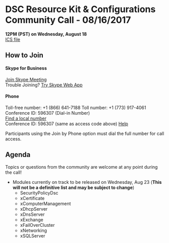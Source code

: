 
# DSC Resource Kit & Configurations Community Call - 08/16/2017

**12PM (PST) on Wednesday, August 18**  
[ICS file](https://github.com/PowerShell/DscResources/blob/master/CommunityCalls/2017-08-16/2017-08-16CommunityCall.zip)

## How to Join

#### Skype for Business

[Join Skype Meeting](https://meet.lync.com/microsoft/zachal/B6SY8BHQ)  
Trouble Joining? [Try Skype Web App](https://meet.lync.com/microsoft/zachal/C8MCGVQB?sl=1)

#### Phone

Toll-free number: +1 (866) 641-7188 
Toll number: +1 (773) 917-4061 
Conference ID: 596307  (Dial-in Number)  
[Find a local number](https://dialin.lync.com/48b4c613-cc67-4825-8175-29628d9715e5)  
Conference ID: 596307  (same as access code above)
[Help](http://go.microsoft.com/fwlink/?LinkId=389737)  

Participants using the Join by Phone option must dial the full number for call access. 

## Agenda

Topics or questions from the community are welcome at any point during the call!

- Modules currently on track to be released on Wednesday, Aug 23 (**This will not be a definitive list and may be subject to change**)
  - SecurityPolicyDsc
  - xCertificate
  - xComputerManagement
  - xDhcpServer
  - xDnsServer
  - xExchange
  - xFailOverCluster
  - xNetworking
  - xSQLServer

